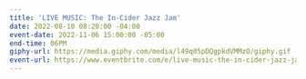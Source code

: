 ```yaml
---
title: 'LIVE MUSIC: The In-Cider Jazz Jam'
date: 2022-08-10 08:20:00 -04:00
event-date: 2022-11-06 15:00:00 -05:00
end-time: 06PM
giphy-url: https://media.giphy.com/media/l49q05pDQgpkdVMMzO/giphy.gif
event-url: https://www.eventbrite.com/e/live-music-the-in-cider-jazz-jam-tickets-431099308637
---
```


